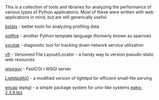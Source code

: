 This is a collection of tools and libraries for analyzing the performance of various types of Python applications. Most of these were written with web applications in mind, but are still generically useful.

[bstats](bstats.md) - better tools for analyzing profiling data

[spitfire](http://spitfire.googlecode.com) - another Python template language (formerly known as sparrow)

[svcstat](svcstat.md) - diagnostic tool for tracking down network service utilization

[vfl](vfl.md) - Versioned File Layout/Locator - a handy way to version pseudo-static web resources

[wiseguy](wiseguy.md) - FastCGI / WSGI server

[LighttpdAIO](LighttpdAIO.md) - a modified version of lighttpd for efficient small-file serving

[encap](encap.md) (epkg) - a simple package system for unix-like systems [epkg-2.3.9.tbz](http://msolo.googlecode.com/files/epkg-2.3.9.tbz)